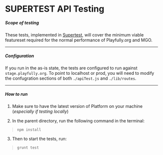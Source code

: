SUPERTEST API Testing
=========

##### Scope of testing

These tests, implemented in [Supertest](https://github.com/visionmedia/supertest), will cover the minimum viable featureset required for the normal performance of Playfully.org and MGO.

---

##### Configuration

If you run in the as-is state, the tests are configured to run against `stage.playfully.org`.  To point to localhost or prod, you will need to modify the confugration sections of both `./apiTest.js` and `./lib/routes`.

---

##### How to run

1. Make sure to have the latest version of Platform on your machine (*especially if testing locally*)

2. In the parent directory, run the following command in the terminal:
> `npm install`

3. Then to start the tests, run:
> `grunt test`
